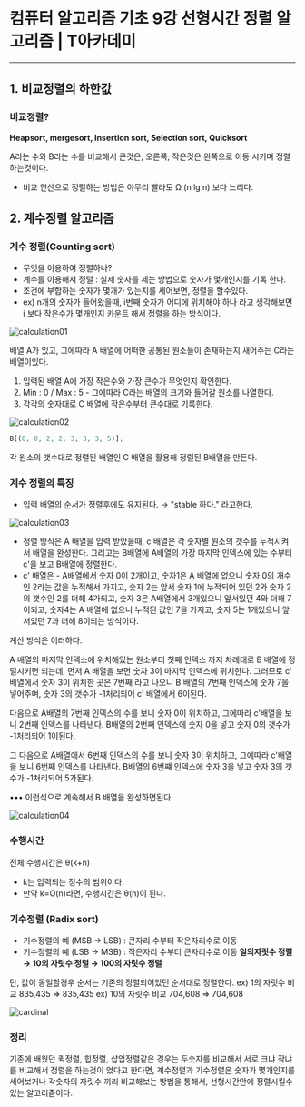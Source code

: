 # 컴퓨터 알고리즘 기초 9강 선형시간 정렬 알고리즘 | T아카데미

---

## 1. 비교정렬의 하한값

### 비교정렬?

**Heapsort, mergesort, Insertion sort, Selection sort, Quicksort**

A라는 수와 B라는 수를 비교해서 큰것은, 오른쪽, 작은것은 왼쪽으로 이동 시키며 정렬하는것이다.

- 비교 연산으로 정렬하는 방법은 아무리 빨라도 Ω (n lg n) 보다 느리다.

## 2. 계수정렬 알고리즘

### 계수 정렬(Counting sort)

- 무엇을 이용하여 정렬하나?
- 계수를 이용해서 정렬 : 실제 숫자를 세는 방법으로 숫자가 몇개인지를 기록 한다.
- 조건에 부합하는 숫자가 몇개가 있는지를 세어보면, 정렬을 할수있다.
- ex) n개의 숫자가 들어왔을때, i번째 숫자가 어디에 위치해야 하나 라고 생각해보면 i 보다 작은수가 몇개인지 카운트 해서 정렬을 하는 방식이다.

![calculation01](https://user-images.githubusercontent.com/66991380/110301930-0712d580-803c-11eb-985a-dd6419076455.jpg)

배열 A가 있고, 그에따라 A 배열에 어떠한 공통된 원소들이 존재하는지 새어주는 C라는 배열이있다.

1. 입력된 배열 A에 가장 작은수와 가장 큰수가 무엇인지 확인한다.
2. Min : 0 / Max : 5 - 그에따라 C라는 배열의 크기와 들어갈 원소를 나열한다.
3. 각각의 숫자대로 C 배열에 작은수부터 큰수대로 기록한다.

![calculation02](https://user-images.githubusercontent.com/66991380/110301935-08440280-803c-11eb-8f1a-b64d38d6deef.jpg)

```jsx
B[(0, 0, 2, 2, 3, 3, 3, 5)];
```

각 원소의 갯수대로 정렬된 배열인 C 배열을 활용해 정렬된 B배열을 만든다.

### 계수 정렬의 특징

- 입력 배열의 순서가 정렬후에도 유지된다. → "stable 하다." 라고한다.

![calculation03](https://user-images.githubusercontent.com/66991380/110301937-08440280-803c-11eb-9e3a-8041970b58a8.jpg)

- 정렬 방식은 A 배열을 입력 받았을때, c'배열은 각 숫자별 원소의 갯수를 누적시켜서 배열을 완성한다. 그리고는 B배열에 A배열의 가장 마지막 인덱스에 있는 수부터 c'을 보고 B배열에 정렬한다.
- c' 배열은 - A배열에서 숫자 0이 2개이고, 숫자1은 A 배열에 없으니 숫자 0의 개수인 2라는 값을 누적해서 가지고, 숫자 2는 앞서 숫자 1에 누적되어 있던 2와 숫자 2의 갯수인 2를 더해 4가되고, 숫자 3은 A배열에서 3개있으니 앞서있던 4와 더해 7이되고, 숫자4는 A 배열에 없으니 누적된 값인 7을 가지고, 숫자 5는 1개있으니 앞서있던 7과 더해 8이되는 방식이다.

계산 방식은 이러하다.

A 배열의 마지막 인덱스에 위치해있는 원소부터 첫째 인덱스 까지 차례대로 B 배열에 정렬시키면 되는데, 먼저 A 배열을 보면 숫자 3이 마지막 인덱스에 위치한다. 그러므로 c' 배열에서 숫자 3이 위치한 곳은 7번째 라고 나오니 B 배열의 7번째 인덱스에 숫자 7을 넣어주며, 숫자 3의 갯수가 -1처리되어 c' 배열에서 6이된다.

다음으로 A배열의 7번째 인덱스의 수를 보니 숫자 0이 위치하고, 그에따라 c'배열을 보니 2번째 인덱스를 나타낸다. B배열의 2번째 인덱스에 숫자 0을 넣고 숫자 0의 갯수가 -1처리되어 1이된다.

그 다음으로 A배열에서 6번째 인덱스의 수를 보니 숫자 3이 위치하고, 그에따라 c'배열을 보니 6번째 인덱스를 나타낸다. B배열의 6번쨰 인덱스에 숫자 3을 넣고 숫자 3의 갯수가 -1처리되어 5가된다.

••• 이런식으로 계속해서 B 배열을 완성하면된다.

![calculation04](https://user-images.githubusercontent.com/66991380/110301939-08dc9900-803c-11eb-98cd-7f2c63f00c8b.jpg)

### 수행시간

전체 수행시간은 θ(k+n)

- k는 입력되는 정수의 범위이다.
- 만약 k=O(n)라면, 수행시간은 θ(n)이 된다.

### 기수정렬 (Radix sort)

- 기수정렬의 예 (MSB → LSB) : 큰자리 수부터 작은자리수로 이동
- 기수정렬의 예 (LSB → MSB) : 작은자리 수부터 큰자리수로 이동
  **일의자릿수 정렬 → 10의 자릿수 정렬 → 100의 자릿수 정렬**

단, 값이 동일할경우 순서는 기존의 정렬되어있던 순서대로 정렬한다.
ex) 1의 자릿수 비교 835,435 ⇒ 835,435
ex) 10의 자릿수 비교 704,608 ⇒ 704,608

![cardinal](https://user-images.githubusercontent.com/66991380/110301941-09752f80-803c-11eb-9059-01cc61b53209.jpg)

### 정리

기존에 배웠던 퀵정렬, 힙정렬, 삽입정렬같은 경우는 두숫자를 비교해서 서로 크냐 작냐를 비교해서 정렬을 하는것이 었다고 한다면, 계수정렬과 기수정렬은 숫자가 몇개인지를 세어보거나 각숫자의 자릿수 끼리 비교해보는 방법을 통해서, 선형시간안에 정렬시킬수있는 알고리즘이다.
